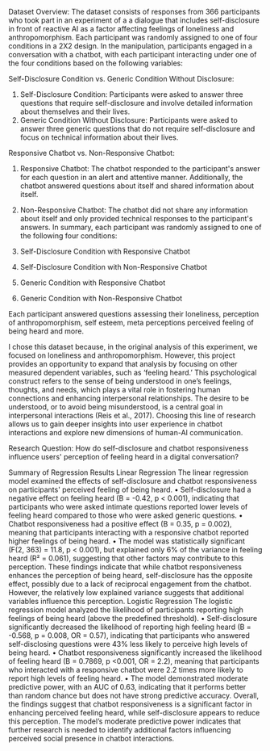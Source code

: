 Dataset Overview:
The dataset consists of responses from 366 participants who took part in an experiment of a a dialogue that includes self-disclosure in front of reactive AI as a factor affecting feelings of loneliness and anthropomorphism. Each participant was randomly assigned to one of four conditions in a 2X2 design. In the manipulation, participants engaged in a conversation with a chatbot, with each participant interacting under one of the four conditions based on the following variables:

Self-Disclosure Condition vs. Generic Condition Without Disclosure:
1. Self-Disclosure Condition: Participants were asked to answer three questions that require self-disclosure and involve detailed information about themselves and their lives.
2. Generic Condition Without Disclosure: Participants were asked to answer three generic questions that do not require self-disclosure and focus on technical information about their lives.

Responsive Chatbot vs. Non-Responsive Chatbot:

1. Responsive Chatbot: The chatbot responded to the participant's answer for each question in an alert and attentive manner. Additionally, the chatbot answered questions about itself and shared information about itself.
2. Non-Responsive Chatbot: The chatbot did not share any information about itself and only provided technical responses to the participant's answers.
In summary, each participant was randomly assigned to one of the following four conditions:

1. Self-Disclosure Condition with Responsive Chatbot
2. Self-Disclosure Condition with Non-Responsive Chatbot
3. Generic Condition with Responsive Chatbot
4. Generic Condition with Non-Responsive Chatbot

Each participant answered questions assessing their loneliness, perception of anthropomorphism, self esteem, meta perceptions perceived feeling of being heard and more.
 
I chose this dataset because, in the original analysis of this experiment, we focused on loneliness and anthropomorphism. However, this project provides an opportunity to expand that analysis by focusing on other measured dependent variables, such as ‘feeling heard.’ This psychological construct refers to the sense of being understood in one’s feelings, thoughts, and needs, which plays a vital role in fostering human connections and enhancing interpersonal relationships. The desire to be understood, or to avoid being misunderstood, is a central goal in interpersonal interactions (Reis et al., 2017). Choosing this line of research allows us to gain deeper insights into user experience in chatbot interactions and explore new dimensions of human-AI communication.

Research Question: 
How do self-disclosure and chatbot responsiveness influence users' perception of feeling heard in a digital conversation?

Summary of Regression Results
Linear Regression
The linear regression model examined the effects of self-disclosure and chatbot responsiveness on participants' perceived feeling of being heard.
	•	Self-disclosure had a negative effect on feeling heard (B = -0.42, p < 0.001), indicating that participants who were asked intimate questions reported lower levels of feeling heard compared to those who were asked generic questions.
	•	Chatbot responsiveness had a positive effect (B = 0.35, p = 0.002), meaning that participants interacting with a responsive chatbot reported higher feelings of being heard.
	•	The model was statistically significant (F(2, 363) = 11.8, p < 0.001), but explained only 6% of the variance in feeling heard (R² = 0.061), suggesting that other factors may contribute to this perception.
These findings indicate that while chatbot responsiveness enhances the perception of being heard, self-disclosure has the opposite effect, possibly due to a lack of reciprocal engagement from the chatbot. However, the relatively low explained variance suggests that additional variables influence this perception.
Logistic Regression
The logistic regression model analyzed the likelihood of participants reporting high feelings of being heard (above the predefined threshold).
	•	Self-disclosure significantly decreased the likelihood of reporting high feeling heard (B = -0.568, p = 0.008, OR = 0.57), indicating that participants who answered self-disclosing questions were 43% less likely to perceive high levels of being heard.
	•	Chatbot responsiveness significantly increased the likelihood of feeling heard (B = 0.7869, p <0.001, OR = 2.2), meaning that participants who interacted with a responsive chatbot were 2.2 times more likely to report high levels of feeling heard.
	•	The model demonstrated moderate predictive power, with an AUC of 0.63, indicating that it performs better than random chance but does not have strong predictive accuracy.
Overall, the findings suggest that chatbot responsiveness is a significant factor in enhancing perceived feeling heard, while self-disclosure appears to reduce this perception. The model’s moderate predictive power indicates that further research is needed to identify additional factors influencing perceived social presence in chatbot interactions.

